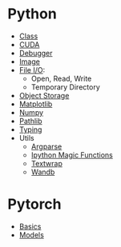 # Python 
- [Class](./tutorials/class.md)
- [CUDA](./tutorials/cuda.md)
- [Debugger](./tutorials/debugger_tips.md)
- [Image](./tutorials/image.md)
- [File I/O](./tutorials/file_io.md): 
  - Open, Read, Write
  - Temporary Directory
- [Object Storage](./object_storage.md)
- [Matplotlib](./tutorials/matplotlib.md)
- [Numpy](./tutorials/numpy.md)
- [Pathlib](./tutorials/pathlib.md)
- [Typing](./tutorials/typing.md)
- Utils
  - [Argparse](./tutorials/argparse.md)
  - [Ipython Magic Functions](./tutorials/ipython_magic_functions.md)
  - [Textwrap](./tutorials/textwrap.md)
  - [Wandb](./tutorials/wandb.md)
# Pytorch
- [Basics](./tutorials/torch_basics.md)
- [Models](./tutorials/torch_models.md)
